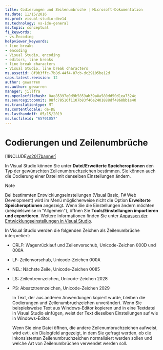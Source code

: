 ```yaml
---
title: Codierungen und Zeilenumbrüche | Microsoft-Dokumentation
ms.date: 11/15/2016
ms.prod: visual-studio-dev14
ms.technology: vs-ide-general
ms.topic: conceptual
f1_keywords:
- vs.Encoding
helpviewer_keywords:
- line breaks
- encoding
- Visual Studio, encoding
- editors, line breaks
- line break characters
- Visual Studio, line break characters
ms.assetid: 8f9b3ffc-7b8d-44f4-87cb-dc29105be12d
caps.latest.revision: 12
author: gewarren
ms.author: gewarren
manager: jillfra
ms.openlocfilehash: 0ae85397e0d9b5859ab39a8a580dd50d1ea7324c
ms.sourcegitcommit: 08fc78516f1107b83f46e2401888df4868bb1e40
ms.translationtype: MT
ms.contentlocale: de-DE
ms.lasthandoff: 05/15/2019
ms.locfileid: "65701057"
---
```

# <a name="encodings-and-line-breaks"></a>Codierungen und Zeilenumbrüche
[!INCLUDE[vs2017banner](../includes/vs2017banner.md)]

In Visual Studio können Sie unter **Datei/Erweiterte Speicheroptionen** den Typ der gewünschten Zeilenumbruchzeichen bestimmen. Sie können auch die Codierung einer Datei mit denselben Einstellungen ändern.  
  
> [!NOTE]
> Bei bestimmten Entwicklungseinstellungen (Visual Basic, F# Web Development) wird im Menü möglicherweise nicht die Option **Erweiterte Speicheroptionen** angezeigt. Wenn Sie die Einstellungen ändern möchten (beispielsweise in "Allgemein"), öffnen Sie **Tools/Einstellungen importieren und exportieren**. Weitere Informationen finden Sie unter [Anpassen der Entwicklungseinstellungen in Visual Studio](https://msdn.microsoft.com/22c4debb-4e31-47a8-8f19-16f328d7dcd3).  
  
 In Visual Studio werden die folgenden Zeichen als Zeilenumbrüche interpretiert:  
  
- CRLF: Wagenrücklauf und Zeilenvorschub, Unicode-Zeichen 000D und 000A  
  
- LF: Zeilenvorschub, Unicode-Zeichen 000A  
  
- NEL: Nächste Zeile, Unicode-Zeichen 0085  
  
- LS: Zeilentrennzeichen, Unicode-Zeichen 2028  
  
- PS: Absatztrennzeichen, Unicode-Zeichen 2029  
  
  In Text, der aus anderen Anwendungen kopiert wurde, bleiben die Codierungen und Zeilenumbruchzeichen unverändert. Wenn Sie beispielsweise Text aus Windows-Editor kopieren und in eine Textdatei in Visual Studio einfügen, weist der Text dieselben Einstellungen auf wie in Windows-Editor.  
  
  Wenn Sie eine Datei öffnen, die andere Zeilenumbruchzeichen aufweist, wird evtl. ein Dialogfeld angezeigt, in dem Sie gefragt werden, ob die inkonsistenten Zeilenumbruchzeichen normalisiert werden sollen und welche Art von Zeilenumbrüchen verwendet werden soll.

